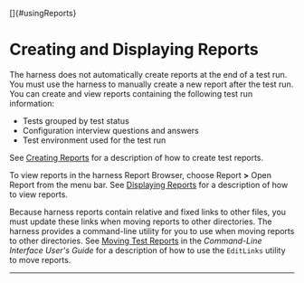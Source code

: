<!---
  $Id$

  Copyright (c) 2001, 2024, Oracle and/or its affiliates. All rights reserved.
  DO NOT ALTER OR REMOVE COPYRIGHT NOTICES OR THIS FILE HEADER.

  This code is free software; you can redistribute it and/or modify it
  under the terms of the GNU General Public License version 2 only, as
  published by the Free Software Foundation.  Oracle designates this
  particular file as subject to the "Classpath" exception as provided
  by Oracle in the LICENSE file that accompanied this code.

  This code is distributed in the hope that it will be useful, but WITHOUT
  ANY WARRANTY; without even the implied warranty of MERCHANTABILITY or
  FITNESS FOR A PARTICULAR PURPOSE.  See the GNU General Public License
  version 2 for more details (a copy is included in the LICENSE file that
  accompanied this code).

  You should have received a copy of the GNU General Public License version
  2 along with this work; if not, write to the Free Software Foundation,
  Inc., 51 Franklin St, Fifth Floor, Boston, MA 02110-1301 USA.

  Please contact Oracle, 500 Oracle Parkway, Redwood Shores, CA 94065 USA
  or visit www.oracle.com if you need additional information or have any
  questions.
-->

[]{#usingReports}

# Creating and Displaying Reports

The harness does not automatically create reports at the end of a test run. You must use the harness
to manually create a new report after the test run. You can create and view reports containing the
following test run information:

-   Tests grouped by test status
-   Configuration interview questions and answers
-   Test environment used for the test run

See [Creating Reports](newReports.html) for a description of how to create test reports.

To view reports in the harness Report Browser, choose Report **\>** Open Report from the menu bar.
See [Displaying Reports](reportBrowser.html) for a description of how to view reports.

Because harness reports contain relative and fixed links to other files, you must update these links
when moving reports to other directories. The harness provides a command-line utility for you to use
when moving reports to other directories. See [Moving Test Reports](../command/moveReports.html) in
the *Command-Line Interface User\'s Guide* for a description of how to use the `EditLinks` utility
to move reports.

----------------------------------------------------------------------------------------------------

